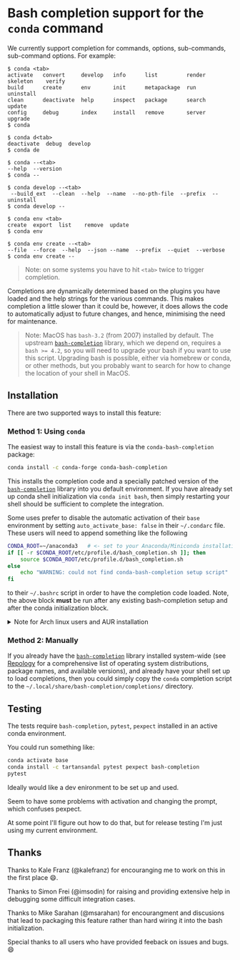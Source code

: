 # Bash completion support for the `conda` command

We currently support completion for commands, options, sub-commands,
sub-command options.  For example:

```console
$ conda <tab>
activate   convert     develop   info      list         render   skeleton    verify
build      create      env       init      metapackage  run      uninstall
clean      deactivate  help      inspect   package      search   update
config     debug       index     install   remove       server   upgrade
$ conda

$ conda d<tab>
deactivate  debug  develop
$ conda de

$ conda --<tab>
--help  --version
$ conda --

$ conda develop --<tab>
 --build_ext  --clean  --help  --name  --no-pth-file  --prefix  --uninstall
$ conda develop --

$ conda env <tab>
create  export  list    remove  update
$ conda env

$ conda env create --<tab>
--file  --force  --help  --json --name  --prefix  --quiet  --verbose
$ conda env create --
```

> Note: on some systems you have to hit `<tab>` twice to trigger completion.

Completions are dynamically determined based on the plugins you have loaded and
the help strings for the various commands. This makes completion a little slower
than it could be, however, it does allows the code to automatically adjust to
future changes, and hence, minimising the need for maintenance.

> Note: MacOS has `bash-3.2` (from 2007) installed by default. The upstream
> [`bash-completion`](https://github.com/scop/bash-completion) library, which we
> depend on, requires a `bash >= 4.2`, so you will need to upgrade your bash if
> you want to use this script. Upgrading bash is possible, either via homebrew
> or conda, or other methods, but you probably want to search for how to change
> the location of your shell in MacOS.

## Installation

There are two supported ways to install this feature:

### Method 1: Using `conda`

The easiest way to install this feature is via the `conda-bash-completion`
package:

```bash
conda install -c conda-forge conda-bash-completion
```

This installs the completion code and a specially patched version of the
[`bash-completion`](https://github.com/scop/bash-completion) library into you
default environment.  If you have already set up conda shell initialization via
`conda init bash`, then simply restarting your shell should be sufficient to
complete the integration.

Some uses prefer to disable the automatic activation of their `base` environment
by setting `auto_activate_base: false` in their `~/.condarc` file.  These users
will need to append something like the following

```bash
CONDA_ROOT=~/anaconda3   # <- set to your Anaconda/Miniconda installation directory
if [[ -r $CONDA_ROOT/etc/profile.d/bash_completion.sh ]]; then
    source $CONDA_ROOT/etc/profile.d/bash_completion.sh
else
    echo "WARNING: could not find conda-bash-completion setup script"
fi
```

to their `~/.bashrc` script in order to have the completion code loaded. Note,
the above block **must** be run after any existing bash-completion setup and
after the conda initialization block.

<details>
<summary>Note for Arch linux users and AUR installation</summary>

 If you have installed Conda using AUR (Arch User Repository) please note that in some cases you should install `conda-bash-completion` as root and place following in your `~/.bashrc`
```
CONDA_ROOT=/opt/miniconda3   # <- set to your Anaconda/Miniconda installation directory
if [[ -r $CONDA_ROOT/etc/profile.d/bash_completion.sh ]]; then
    source $CONDA_ROOT/etc/profile.d/bash_completion.sh
else
    echo "WARNING: could not find conda-bash-completion setup script"
fi
```
Tested: [miniconda3](https://aur.archlinux.org/packages/miniconda3)
</details>

### Method 2: Manually

If you already have the
[`bash-completion`](https://github.com/scop/bash-completion) library installed
system-wide (see [Repology](https://repology.org/project/bash-completion) for
a comprehensive list of operating system distributions, package names, and
available versions), and already have your shell set up to load completions,
then you could simply copy the `conda` completion script to the
`~/.local/share/bash-completion/completions/` directory.

## Testing

The tests require `bash-completion`, `pytest`, `pexpect` installed in an active
conda environment.

You could run something like:

```bash
conda activate base
conda install -c tartansandal pytest pexpect bash-completion
pytest
```

Ideally would like a dev enironment to be set up and used.

Seem to have some problems with activation and changing the prompt, which
confuses pexpect.

At some point I'll figure out how to do that, but for release testing I'm just
using my current environment.

## Thanks

Thanks to Kale Franz (@kalefranz) for encouranging me to work on this in the
first place :smile:.

Thanks to Simon Frei (@imsodin) for raising and providing extensive help in
debugging some difficult integration cases.

Thanks to Mike Sarahan (@msarahan) for encourangment and discusions that lead to
packaging this feature rather than hard wiring it into the bash initialization.

Special thanks to all users who have provided feeback on issues and
bugs. :smile:
